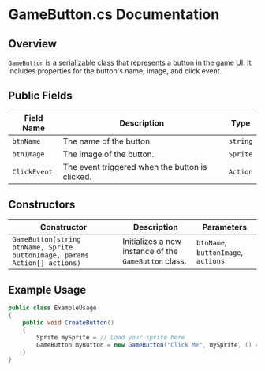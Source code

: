 
# GameButton.cs Documentation

## Overview
`GameButton` is a serializable class that represents a button in the game UI. It includes properties for the button's name, image, and click event.

## Public Fields

| Field Name | Description | Type |
|------------|-------------|------|
| `btnName` | The name of the button. | `string` |
| `btnImage` | The image of the button. | `Sprite` |
| `ClickEvent` | The event triggered when the button is clicked. | `Action` |

## Constructors

| Constructor | Description | Parameters |
|-------------|-------------|------------|
| `GameButton(string btnName, Sprite buttonImage, params Action[] actions)` | Initializes a new instance of the `GameButton` class. | `btnName`, `buttonImage`, `actions` |

## Example Usage

```csharp
public class ExampleUsage
{
    public void CreateButton()
    {
        Sprite mySprite = // Load your sprite here
        GameButton myButton = new GameButton("Click Me", mySprite, () => Debug.Log("Button Clicked"));
    }
}
```

